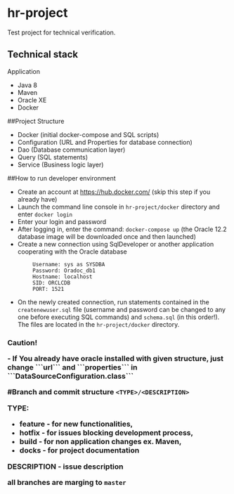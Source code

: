 # hr-project
Test project for technical verification.

## Technical stack
Application
- Java 8
- Maven
- Oracle XE
- Docker

##Project Structure
- Docker (initial docker-compose and SQL scripts)
- Configuration (URL and Properties for database connection)
- Dao (Database communication layer)
- Query (SQL statements)
- Service (Business logic layer)

##How to run developer environment
- Create an account at https://hub.docker.com/ (skip this step if you already have)
- Launch the command line console in  ```hr-project/docker``` directory and enter ```docker login```
- Enter your login and password
- After logging in, enter the command: ```docker-compose up``` (the Oracle 12.2 database image will be downloaded once and then launched)
- Create a new connection using SqlDeveloper or another application cooperating with the Oracle database
 ```
         Username: sys as SYSDBA
         Password: Oradoc_db1
         Hostname: localhost
         SID: ORCLCDB
         PORT: 1521
 ```
 
-  On the newly created connection, run statements contained in the ```createnewuser.sql``` file (username and password can be changed to any one before executing SQL commands) and ```schema.sql``` (in this order!). The files are located in the ```hr-project/docker``` directory.

<h3>Caution!<p>
- If You already have oracle installed with given structure, just change ```url``` and  ```properties``` in ```DataSourceConfiguration.class```

#Branch and commit structure 
```<TYPE>/<DESCRIPTION>```

TYPE:
- feature - for new functionalities, 
- hotfix - for issues blocking development process, 
- build - for non application changes ex. Maven,
- docks - for project documentation

DESCRIPTION - issue description

all branches are marging to ```master```


